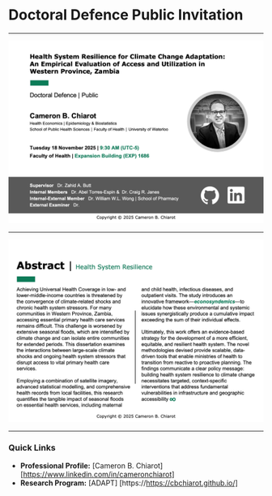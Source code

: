# Doctoral Defence Public Invitation

---

![Invitation Page 1](chiarot_invitation_p1.jpeg)

---

![Abstract](chiarot_invitation_p2.jpeg)

---

### Quick Links

* **Professional Profile:** [Cameron B. Chiarot] [https://www.linkedin.com/in/cameronchiarot]
* **Research Program:** [ADAPT] [https://https://cbchiarot.github.io/]

